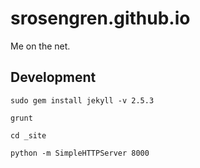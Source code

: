 srosengren.github.io
====================

Me on the net.

## Development

`sudo gem install jekyll -v 2.5.3`

`grunt`

`cd _site`

`python -m SimpleHTTPServer 8000`